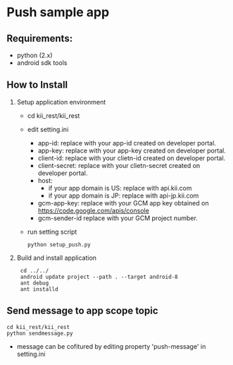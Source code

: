 # Push sample app

## Requirements:
* python (2.x)
* android sdk tools

## How to Install
1. Setup application environment
    * cd kii_rest/kii_rest
    * edit setting.ini
        * app-id: replace with your app-id created on developer portal.
        * app-key: replace with your app-key created on developer portal.
        * client-id: replace with your clietn-id created on developer portal.
        * client-secret: replace with your clietn-secret created on developer portal.
        * host: 
            * if your app domain is US: replace with api.kii.com
            * if your app domain is JP: replace with api-jp.kii.com
        * gcm-app-key: replace with your GCM app key obtained on https://code.google.com/apis/console
        * gcm-sender-id replace with your GCM project number.
    * run setting script

      ~~~
      python setup_push.py
      ~~~

2. Build and install application

   ~~~
    cd ../../
    android update project --path . --target android-8
    ant debug
    ant installd
   ~~~

## Send message to app scope topic
   ~~~
   cd kii_rest/kii_rest
   python sendmessage.py
   ~~~
   * message can be cofitured by editing property 'push-message' in setting.ini
